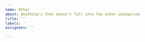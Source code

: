 ```yaml
---
name: Other
about: Anything's that doesn't fall into the other categories
title: ''
labels: ''
assignees: ''

---
```




